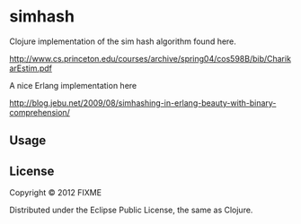 # simhash

Clojure implementation of the sim hash algorithm found here.

http://www.cs.princeton.edu/courses/archive/spring04/cos598B/bib/CharikarEstim.pdf

A nice Erlang implementation here

http://blog.jebu.net/2009/08/simhashing-in-erlang-beauty-with-binary-comprehension/

## Usage

## License

Copyright © 2012 FIXME

Distributed under the Eclipse Public License, the same as Clojure.
